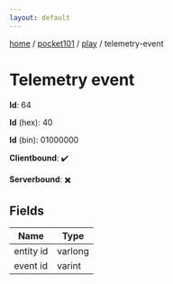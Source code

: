 ```yaml
---
layout: default
---
```


[home](/)  /  [pocket101](/protocol/pocket101)  /  [play](/protocol/pocket101/play)  /  telemetry-event

# Telemetry event

**Id**: 64

**Id** (hex): 40

**Id** (bin): 01000000

**Clientbound**: ✔️

**Serverbound**: ✖️

## Fields

Name | Type
---|---
entity id | varlong
event id | varint
